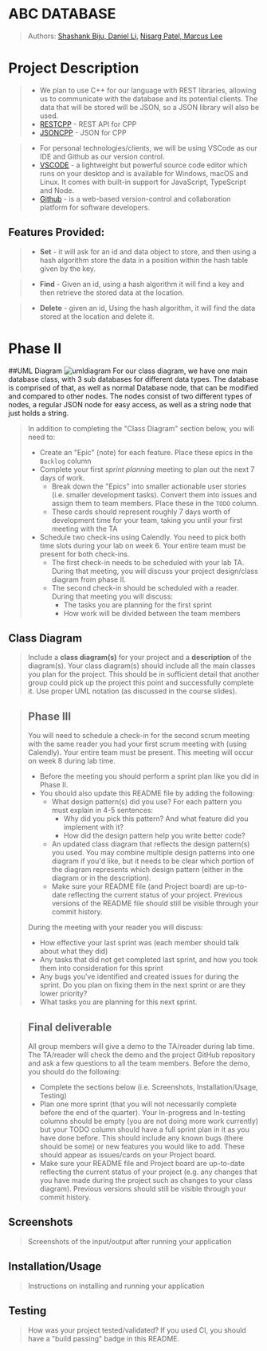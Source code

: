# ABC DATABASE


 > Authors: [Shashank Biju, ](https://github.com/shadJack127)
 >          [Daniel Li,](https://github.com/DanielLiCodes)
 >          [Nisarg Patel, ](https://github.com/NisargIO)
 >          [Marcus Lee ](https://github.com/MLee2003)


# Project Description

> * We plan to use C++ for our language with REST libraries, allowing us to communicate with the database and its potential clients. The data that will be stored will be JSON, so a JSON library will also be used. 
> * [RESTCPP](https://github.com/microsoft/cpprestsdk) - REST API for CPP
> * [JSONCPP](https://github.com/open-source-parsers/jsoncpp) - JSON for CPP

> * For personal technologies/clients, we will be using VSCode as our IDE and Github as our version control.
> * [VSCODE](https://code.visualstudio.com/) - a lightweight but powerful source code editor which runs on your desktop and is available for Windows, macOS and Linux. It comes with built-in support for JavaScript, TypeScript and Node.
> * [Github](https://github.com/) - is a web-based version-control and collaboration platform for software developers.

## Features Provided:
> * **Set** - it will ask for an id and data object to store, and then using a hash algorithm store the data in a position within the hash table given by the key.

> * **Find** -  Given an id, using a hash algorithm it will find a key and then retrieve the stored data at the location.

> * **Delete** - given an id, Using the hash algorithm, it will find the data stored at the location and delete it.


 # Phase II
 
 ##UML Diagram
![umldiagram](https://user-images.githubusercontent.com/64798216/166168503-db77f2dc-c369-4c99-ab9c-8bb30eb916d2.jpeg)
For our class diagram, we have one main database class, with 3 sub databases for different data types. The database is comprised of that, as well as normal Database node, that can be modified and compared to other nodes.
The nodes consist of two different types of nodes, a regular JSON node for easy access, as well as a string node that just holds a string.

 > In addition to completing the "Class Diagram" section below, you will need to:
 > * Create an "Epic" (note) for each feature. Place these epics in the `Backlog` column
 > * Complete your first *sprint planning* meeting to plan out the next 7 days of work.
 >   * Break down the "Epics" into smaller actionable user stories (i.e. smaller development tasks). Convert them into issues and assign them to team members. Place these in the `TODO` column.
 >   * These cards should represent roughly 7 days worth of development time for your team, taking you until your first meeting with the TA
 > * Schedule two check-ins using Calendly. You need to pick both time slots during your lab on week 6. Your entire team must be present for both check-ins.
 >   * The first check-in needs to be scheduled with your lab TA. During that meeting, you will discuss your project design/class diagram from phase II.
 >   * The second check-in should be scheduled with a reader. During that meeting you will discuss:
 >     * The tasks you are planning for the first sprint
 >     * How work will be divided between the team members

## Class Diagram
 > Include a **class diagram(s)** for your project and a **description** of the diagram(s). Your class diagram(s) should include all the main classes you plan for the project. This should be in sufficient detail that another group could pick up the project this point and successfully complete it. Use proper UML notation (as discussed in the course slides).
 
 > ## Phase III
 > You will need to schedule a check-in for the second scrum meeting with the same reader you had your first scrum meeting with (using Calendly). Your entire team must be present. This meeting will occur on week 8 during lab time.
 > * Before the meeting you should perform a sprint plan like you did in Phase II.
 > * You should also update this README file by adding the following:
 >   * What design pattern(s) did you use? For each pattern you must explain in 4-5 sentences:
 >     * Why did you pick this pattern? And what feature did you implement with it?
 >     * How did the design pattern help you write better code?
 >   * An updated class diagram that reflects the design pattern(s) you used. You may combine multiple design patterns into one diagram if you'd like, but it needs to be clear which portion of the diagram represents which design pattern (either in the diagram or in the description).
 >   * Make sure your README file (and Project board) are up-to-date reflecting the current status of your project. Previous versions of the README file should still be visible through your commit history.
> 
> During the meeting with your reader you will discuss: 
 > * How effective your last sprint was (each member should talk about what they did)
 > * Any tasks that did not get completed last sprint, and how you took them into consideration for this sprint
 > * Any bugs you've identified and created issues for during the sprint. Do you plan on fixing them in the next sprint or are they lower priority?
 > * What tasks you are planning for this next sprint.

 
 > ## Final deliverable
 > All group members will give a demo to the TA/reader during lab time. The TA/reader will check the demo and the project GitHub repository and ask a few questions to all the team members. 
 > Before the demo, you should do the following:
 > * Complete the sections below (i.e. Screenshots, Installation/Usage, Testing)
 > * Plan one more sprint (that you will not necessarily complete before the end of the quarter). Your In-progress and In-testing columns should be empty (you are not doing more work currently) but your TODO column should have a full sprint plan in it as you have done before. This should include any known bugs (there should be some) or new features you would like to add. These should appear as issues/cards on your Project board.
 > * Make sure your README file and Project board are up-to-date reflecting the current status of your project (e.g. any changes that you have made during the project such as changes to your class diagram). Previous versions should still be visible through your commit history. 
 
 ## Screenshots
 > Screenshots of the input/output after running your application
 ## Installation/Usage
 > Instructions on installing and running your application
 ## Testing
 > How was your project tested/validated? If you used CI, you should have a "build passing" badge in this README.
 
